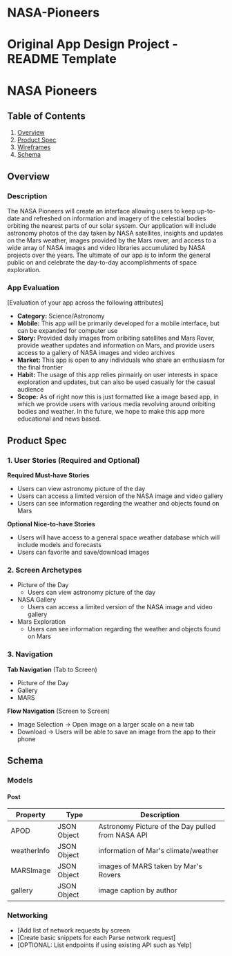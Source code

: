 # NASA-Pioneers

Original App Design Project - README Template
===

# NASA Pioneers

## Table of Contents
1. [Overview](#Overview)
1. [Product Spec](#Product-Spec)
1. [Wireframes](#Wireframes)
2. [Schema](#Schema)

## Overview
### Description
The NASA Pioneers will create an interface allowing users to keep up-to-date and refreshed on information and imagery of the celestial bodies orbiting the nearest parts of our solar system. Our application will include astronomy photos of the day taken by NASA satellites, insights and updates on the Mars weather, images provided by the Mars rover, and access to a wide array of NASA images and video libraries accumulated by NASA projects over the years. The ultimate of our app is to inform the general public on and celebrate the day-to-day accomplishments of space exploration.

### App Evaluation
[Evaluation of your app across the following attributes]
- **Category:** Science/Astronomy
- **Mobile:** This app will be primarily developed for a mobile interface, but can be expanded for computer use
- **Story:** Provided daily images from oribiting satellites and Mars Rover, provide weather updates and information on Mars, and provide users access to a gallery of NASA images and video archives 
- **Market:** This app is open to any individuals who share an enthusiasm for the final frontier
- **Habit:** The usage of this app relies pirmairly on user interests in space exploration and updates, but can also be used casually for the casual audience 
- **Scope:** As of right now this is just formatted like a image based app, in which we provide users with various media revolving around oribiting bodies and weather. In the future, we hope to make this app more educational and news based. 

## Product Spec

### 1. User Stories (Required and Optional)

**Required Must-have Stories**

* Users can view astronomy picture of the day
* Users can access a limited version of the NASA image and video gallery
* Users can see information regarding the weather and objects found on Mars 

**Optional Nice-to-have Stories**

* Users will have access to a general space weather database which will include models and forecasts
* Users can favorite and save/download images 


### 2. Screen Archetypes

* Picture of the Day
   * Users can view astronomy picture of the day
* NASA Gallery
   * Users can access a limited version of the NASA image and video gallery
* Mars Exploration 
   * Users can see information regarding the weather and objects found on Mars 

### 3. Navigation

**Tab Navigation** (Tab to Screen)

* Picture of the Day
* Gallery
* MARS

**Flow Navigation** (Screen to Screen)

* Image Selection -> Open image on a larger scale on a new tab
* Download -> Users will be able to save an image from the app to their phone


## Schema 
### Models
#### Post

   | Property      | Type     | Description |
   | ------------- | -------- | ------------|
   | APOD          | JSON Object | Astronomy Picture of the Day pulled from NASA API |
   | weatherInfo   | JSON Object | information of Mar's climate/weather |
   | MARSImage     | JSON Object | images of MARS taken by Mar's Rovers |
   | gallery       | JSON Object | image caption by author |

### Networking
- [Add list of network requests by screen 
- [Create basic snippets for each Parse network request]
- [OPTIONAL: List endpoints if using existing API such as Yelp]
